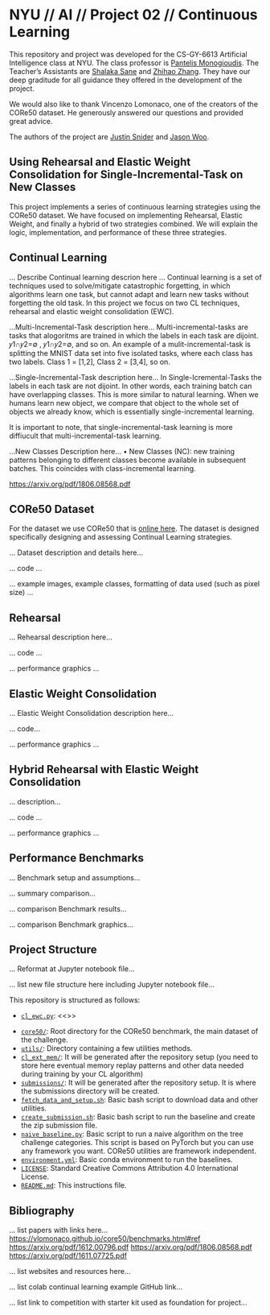 # NYU // AI // Project 02 // Continuous Learning
This repository and project was developed for the CS-GY-6613 Artificial Intelligence class at NYU. The class professor is [Pantelis Monogioudis]( https://github.com/pantelis). The Teacher’s Assistants are [Shalaka Sane]( https://github.com/Shalaka07) and [Zhihao Zhang](https://github.com/zzyrd). They have our deep graditude for all guidance they offered in the development of the project. 

We would also like to thank Vincenzo Lomonaco, one of the creators of the CORe50 dataset. He generously answered our questions and provided great advice. 

The authors of the project are [Justin Snider](https://github.com/aobject) and [Jason Woo](https://github.com/jawooson).

## Using Rehearsal and Elastic Weight Consolidation for Single-Incremental-Task on New Classes
This project implements a series of continuous learning strategies using the CORe50 dataset. We have focused on implementing Rehearsal, Elastic Weight, and finally a hybrid of two strategies combined. We will explain the logic, implementation, and performance of these three strategies. 

## Continual Learning

... Describe Continual learning descrion here ...
Continual learning is a set of techniques used to solve/mitigate catastrophic forgetting, in which algorithms learn one task, but cannot adapt and learn new tasks without forgetting the old task. In this project we focus on two CL techniques, rehearsal and elastic weight consolidation (EWC). 

...Multi-Incremental-Task description here...
Multi-incremental-tasks are tasks that alogoritms are trained in which the labels in each task are dijoint. 𝑦1∩𝑦2=∅ , 𝑦1∩𝑦2=∅, and so on. An example of a mulit-incremental-task is splitting the MNIST data set into five isolated tasks, where each class has two labels. Class 1 = [1,2], Class 2 = [3,4], so on. 


...Single-Incremental-Task description here...
In Single-Icremental-Tasks the labels in each task are not dijoint. In other words, each training batch can have overlapping classes. This is more similar to natural learning. When we humans learn new object, we compare that object to the whole set of objects we already know, which is essentially single-incremental learning. 

It is important to note, that single-incremental-task learning is more diffiucult that multi-incremental-task learning. 

 ...New Classes Description here... 
 • New Classes (NC): new training patterns belonging to different classes become available in
subsequent batches. This coincides with class-incremental learning.

https://arxiv.org/pdf/1806.08568.pdf
 

## CORe50 Dataset

For the dataset we use CORe50 that is [online here]( https://vlomonaco.github.io/core50/). The dataset is designed specifically designing and assessing Continual Learning strategies.  

... Dataset description and details here... 

... code ... 

... example images, example classes, formatting of data used (such as pixel size) ... 

## Rehearsal

... Rehearsal description here... 

... code ... 

... performance graphics ... 

## Elastic Weight Consolidation

... Elastic Weight Consolidation description here... 

... code... 

... performance graphics ... 

## Hybrid Rehearsal with Elastic Weight Consolidation

... description... 

... code ... 

... performance graphics ... 

## Performance Benchmarks

... Benchmark setup and assumptions... 

... summary comparison... 

... comparison Benchmark results...

... comparison Benchmark graphics... 

## Project Structure
... Reformat at Jupyter notebook file... 

... list new file structure here including Jupyter notebook file... 

This repository is structured as follows:

* [`cl_ewc.py`](cl_ewc.py): <<<ALL NEW FILES AND DESC HERE>>>

- [`core50/`](core50): Root directory for the CORe50  benchmark, the main dataset of the challenge.
- [`utils/`](core): Directory containing a few utilities methods.
- [`cl_ext_mem/`](cl_ext_mem): It will be generated after the repository setup (you need to store here eventual 
memory replay patterns and other data needed during training by your CL algorithm)  
- [`submissions/`](submissions): It will be generated after the repository setup. It is where the submissions directory
will be created.
- [`fetch_data_and_setup.sh`](fetch_data_and_setup.sh): Basic bash script to download data and other utilities.
- [`create_submission.sh`](create_submission.sh): Basic bash script to run the baseline and create the zip submission
file.
- [`naive_baseline.py`](naive_baseline.py): Basic script to run a naive algorithm on the tree challenge categories. 
This script is based on PyTorch but you can use any framework you want. CORe50 utilities are framework independent.
- [`environment.yml`](environment.yml): Basic conda environment to run the baselines.
- [`LICENSE`](LICENSE): Standard Creative Commons Attribution 4.0 International License.
- [`README.md`](README.md): This instructions file.

## Bibliography

... list papers with links here...
https://vlomonaco.github.io/core50/benchmarks.html#ref
https://arxiv.org/pdf/1612.00796.pdf
https://arxiv.org/pdf/1806.08568.pdf
https://arxiv.org/pdf/1611.07725.pdf

... list websites and resources here... 

... list colab continual learning example GitHub link...

... list link to competition with starter kit used as foundation for project... 
